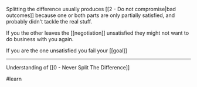Splitting the difference usually produces [[2 - Do not compromise|bad outcomes]] because one or both parts are only partially satisfied, and probably didn't tackle the real stuff.

If you the other leaves the [[negotiation]] unsatisfied they might not want to do business with you again.

If you are the one unsatisfied you fail your [[goal]]

---

Understanding of [[0 - Never Split The Difference]]

#learn
